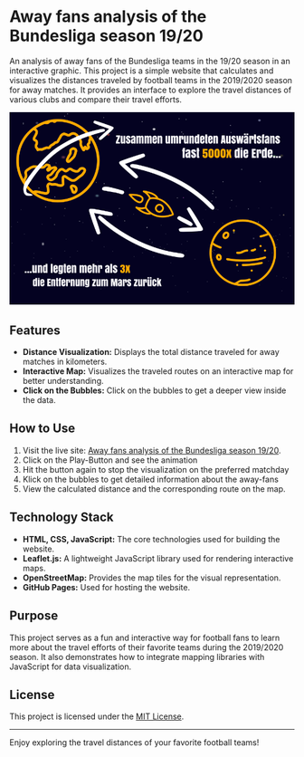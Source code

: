# Away fans analysis of the Bundesliga season 19/20
An analysis of away fans of the Bundesliga teams in the 19/20 season in an interactive graphic.
This project is a simple website that calculates and visualizes the distances traveled by football teams in the 2019/2020 season for away matches. It provides an interface to explore the travel distances of various clubs and compare their travel efforts.

![From Earth to Mars with football](wp_fans_mars_erde__1000.png)

## Features

- **Distance Visualization:** Displays the total distance traveled for away matches in kilometers.
- **Interactive Map:** Visualizes the traveled routes on an interactive map for better understanding.
- **Click on the Bubbles:** Click on the bubbles to get a deeper view inside the data.

## How to Use

1. Visit the live site: [Away fans analysis of the Bundesliga season 19/20](https://pkoch12.github.io/auswaertskilometer_19-20/).
2. Click on the Play-Button and see the animation
3. Hit the button again to stop the visualization on the preferred matchday
4. Klick on the bubbles to get detailed information about the away-fans
5. View the calculated distance and the corresponding route on the map.

## Technology Stack

- **HTML, CSS, JavaScript:** The core technologies used for building the website.
- **Leaflet.js:** A lightweight JavaScript library used for rendering interactive maps.
- **OpenStreetMap:** Provides the map tiles for the visual representation.
- **GitHub Pages:** Used for hosting the website.

## Purpose

This project serves as a fun and interactive way for football fans to learn more about the travel efforts of their favorite teams during the 2019/2020 season. It also demonstrates how to integrate mapping libraries with JavaScript for data visualization.

## License

This project is licensed under the [MIT License](LICENSE).

---

Enjoy exploring the travel distances of your favorite football teams!
